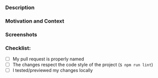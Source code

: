 <!-- If you're unsure about any of these, don't hesitate to ask. We're here to help! -->
<!-- Please start by naming your pull request properly e.g. "Add Google Tasks to Todo providers". -->

### Description
<!-- Describe your changes in detail. -->

### Motivation and Context
<!-- Why is this change required? What problem does it solve? -->
<!--- If it fixes an open issue, please link to the issue here. -->

### Screenshots
<!-- Remove the section if this does not apply. -->

### Checklist:
<!-- Go over all the following points, and put an `x` in all the boxes that apply. -->
- [ ] My pull request is properly named
- [ ] The changes respect the code style of the project (`$ npm run lint`)
- [ ] I tested/previewed my changes locally